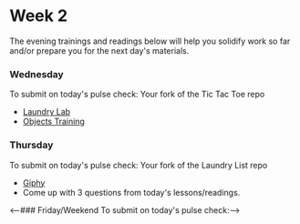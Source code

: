 # Week 2

The evening trainings and readings below will help you solidify work so far and/or prepare you for the next day's materials.



### Wednesday
To submit on today's pulse check: Your fork of the Tic Tac Toe repo

* [Laundry Lab](https://github.com/SF-WDI-LABS/laundry-lab)
* [Objects Training](https://github.com/SF-WDI-LABS/js-objects-training)


### Thursday
To submit on today's pulse check: Your fork of the Laundry List repo

* [Giphy](hhttps://github.com/SF-WDI-LABS/giffaw)
* Come up with 3 questions from today's lessons/readings.

<--### Friday/Weekend
To submit on today's pulse check:-->
